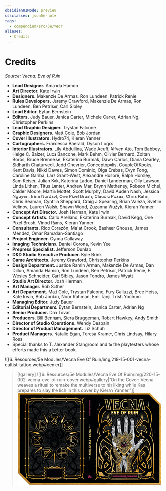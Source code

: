 ```yaml
---
obsidianUIMode: preview
cssclasses: json5e-note
tags:
  - compendium/src/5e/veor
aliases:
  - Credits
---
```

# Credits
*Source: Vecna: Eve of Ruin* 

- **Lead Designer.** Amanda Hamon  
- **Art Director.** Kate Irwin  
- **Designers.** Makenzie De Armas, Ron Lundeen, Patrick Renie  
- **Rules Developers.** Jeremy Crawford, Makenzie De Armas, Ron Lundeen, Ben Petrisor, Carl Sibley  
- **Lead Editor.** Eytan Bernstein  
- **Editors.** Judy Bauer, Janica Carter, Michele Carter, Adrian Ng, Christopher Perkins  
- **Lead Graphic Designer.** Trystan Falcone  
- **Graphic Designers.** Matt Cole, Bob Jordan  
- **Cover Illustrators.** Hydro74, Kieran Yanner  
- **Cartographers.** Francesca Baerald, Dyson Logos  
- **Interior Illustrators.** Lily Abdullina, Wade Acuff, Alfven Ato, Tom Babbey, Helge C. Balzer, Luca Bancone, Mark Behm, Olivier Bernard, Zoltan Boros, Bruce Brenneise, Ekaterina Burmak, Dawn Carlos, Diana Cearley, Sidharth Chaturvedi, Jedd Chevrier, Conceptopolis, CoupleOfKooks, Kent Davis, Nikki Dawes, Simon Dominic, Olga Drebas, Evyn Fong, Caroline Gariba, Lars Grant-West, Alexandre Honoré, Ralph Horsley, Sam Keiser, Julian Kok, Katerina Ladon, Daniel Landerman, Olly Lawson, Linda Lithen, Titus Lunter, Andrew Mar, Brynn Metheney, Robson Michel, Calder Moore, Martin Mottet, Scott Murphy, David Auden Nash, Jessica Nguyen, Irina Nordsol, One Pixel Brush, Claudio Pozas, Chris Rahn, Chris Seaman, Cynthia Sheppard, Craig J Spearing, Brian Valeza, Svetlin Velinov, Lauren Walsh, Shawn Wood, Zuzanna Wužyk, Kieran Yanner  
- **Concept Art Director.** Josh Herman, Kate Irwin  
- **Concept Artists.** Carlo Arellano, Ekaterina Burmak, David Kegg, One Pixel Brush, Vinod Rams, Kieran Yanner  
- **Consultants.** Rico Corazón, Ma'at Crook, Basheer Ghouse, James Mendez, Omar Ramadan-Santiago  
- **Project Engineer.** Cynda Callaway  
- **Imaging Technicians.** Daniel Corona, Kevin Yee  
- **Prepress Specialist.** Jefferson Dunlap  
- **D&D Studio Executive Producer.** Kyle Brink  
- **Game Architects.** Jeremy Crawford, Christopher Perkins  
- **Design Department.** Justice Ramin Arman, Makenzie De Armas, Dan Dillon, Amanda Hamon, Ron Lundeen, Ben Petrisor, Patrick Renie, F. Wesley Schneider, Carl Sibley, Jason Tondro, James Wyatt  
- **Studio Art Director.** Josh Herman  
- **Art Manager.** Rob Sather  
- **Art Department.** Matt Cole, Trystan Falcone, Fury Galluzzi, Bree Heiss, Kate Irwin, Bob Jordan, Noor Rahman, Emi Tanji, Trish Yochum  
- **Managing Editor.** Judy Bauer  
- **Editorial Department.** Eytan Bernstein, Janica Carter, Adrian Ng  
- **Senior Producer.** Dan Tovar  
- **Producers.** Bill Benham, Siera Bruggeman, Robert Hawkey, Andy Smith  
- **Director of Studio Operations.** Wendy Despain  
- **Director of Product Management.** Liz Schuh  
- **Product Managers.** Natalie Egan, Teresa Kramer, Chris Lindsay, Hilary Ross  
- Special thanks to T. Alexander Stangroom and to the playtesters whose efforts made this a better book.  

![[6. Resources/5e Modules/Vecna Eve Of Ruin/img/219-15-001-vecna-cultist-tattoo.webp#center]]

> [!gallery]
> ![[6. Resources/5e Modules/Vecna Eve Of Ruin/img/220-15-002-vecna-eve-of-ruin-cover.webp#gallery\|"On the Cover: Vecna weaves a ritual to remake the multiverse to his liking while Kas prepares to slay the lich in this cover by Kieran Yanner."]]
> ![On the Alt-Cover: The *Eye...](compendium/adventures/vecna-eve-of-ruin/img/221-15-003-vecna-eve-of-ruin-alt-cover.webp#gallery "On the Alt-Cover: The *Eye and Hand of Vecna* portend terrible doom for existence while the runes on the *Rod of Seven Parts* might offer our heroes some help in this cover by Hydro74.")
